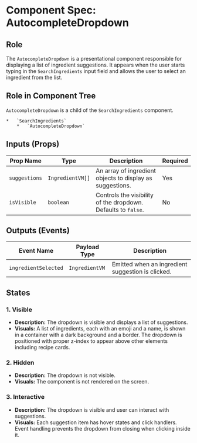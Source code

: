 # Component Spec: AutocompleteDropdown

## Role

The `AutocompleteDropdown` is a presentational component responsible for displaying a list of ingredient suggestions. It appears when the user starts typing in the `SearchIngredients` input field and allows the user to select an ingredient from the list.

## Role in Component Tree

`AutocompleteDropdown` is a child of the `SearchIngredients` component.

```
*   `SearchIngredients`
    *   `AutocompleteDropdown`
```

## Inputs (Props)

| Prop Name     | Type             | Description                                                   | Required |
| ------------- | ---------------- | ------------------------------------------------------------- | -------- |
| `suggestions` | `IngredientVM[]` | An array of ingredient objects to display as suggestions.     | Yes      |
| `isVisible`   | `boolean`        | Controls the visibility of the dropdown. Defaults to `false`. | No       |

## Outputs (Events)

| Event Name           | Payload Type   | Description                                       |
| -------------------- | -------------- | ------------------------------------------------- |
| `ingredientSelected` | `IngredientVM` | Emitted when an ingredient suggestion is clicked. |

## States

### 1. Visible

- **Description:** The dropdown is visible and displays a list of suggestions.
- **Visuals:** A list of ingredients, each with an emoji and a name, is shown in a container with a dark background and a border. The dropdown is positioned with proper z-index to appear above other elements including recipe cards.

### 2. Hidden

- **Description:** The dropdown is not visible.
- **Visuals:** The component is not rendered on the screen.

### 3. Interactive

- **Description:** The dropdown is visible and user can interact with suggestions.
- **Visuals:** Each suggestion item has hover states and click handlers. Event handling prevents the dropdown from closing when clicking inside it.
